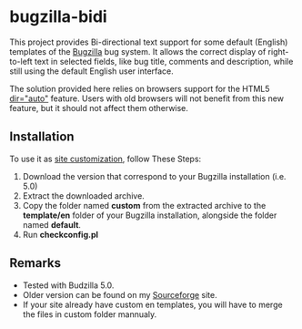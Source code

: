 # bugzilla-bidi

This project provides Bi-directional text support for some default (English) templates of the [Bugzilla](http://www.bugzilla.org/) bug system.
It allows the correct display of right-to-left text in selected fields, like bug title, comments and description, while still using the default English user interface.

The solution provided here relies on browsers support for the HTML5
[dir="auto"](http://www.w3.org/html/wg/drafts/html/master/dom.html#the-dir-attribute) feature.
Users with old browsers will not benefit from this new feature, but it should not affect them otherwise.

## Installation

To use it as [site customization](https://bugzilla.readthedocs.org/en/5.0/integrating/index.html), follow These Steps:

1. Download the version that correspond to your Bugzilla installation (i.e. 5.0)
2. Extract the downloaded archive.
3. Copy the folder named **custom** from the extracted archive to the **template/en** folder of your Bugzilla installation, alongside the folder named **default**.
4. Run **checkconfig.pl**


## Remarks

* Tested with Budzilla 5.0.
* Older version can be found on my [Sourceforge](https://sourceforge.net/projects/bugzilla-bidi/) site.
* If your site already have custom en templates, you will have to merge the files in custom folder mannualy.
